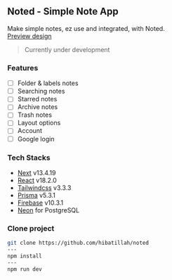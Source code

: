 ## Noted - Simple Note App

Make simple notes, ez use and integrated, with Noted.<br>
[Preview design](https://www.figma.com/proto/pHGAereyUqJJC2FbCMA93N/noted?type=design&node-id=1-2&t=TkAdvEfjlfAFZrHj-1&scaling=scale-down&page-id=0%3A1&starting-point-node-id=1%3A2&show-proto-sidebar=1&mode=design)
<!-- | [Visit Noted](https://noted.up.railway.app/) -->

> Currently under development

### Features
- [ ] Folder & labels notes
- [ ] Searching notes
- [ ] Starred notes
- [ ] Archive notes
- [ ] Trash notes
- [ ] Layout options
- [ ] Account
- [ ] Google login

### Tech Stacks
- [Next](https://nextjs.org) v13.4.19
- [React](httpps://react.dev) v18.2.0
- [Tailwindcss](https://tailwindcss.com) v3.3.3
- [Prisma](https://prisma.io) v5.3.1
- [Firebase](https://firebase.google.com) v10.3.1
- [Neon](https://neon.tech) for PostgreSQL


### Clone project

```bash
git clone https://github.com/hibatillah/noted
---
npm install
---
npm run dev
```
